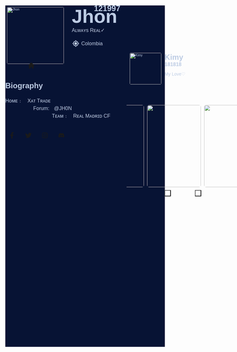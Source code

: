

<div style="box-sizing: border-box; margin: 148px 0px 0px; padding: 0px; font-size: 10px; min-height: 1080px; position: relative; width: 100%; z-index: 10; background-color: rgb(7, 19, 52); color: rgb(189, 204, 228); text-align: start; font-weight: 400; font-family: &quot;Space Grotesk&quot;, sans-serif;">
  <div style="box-sizing: border-box; margin: 0px; padding: 0px; font-size: 10px; display: grid; grid-template-columns: repeat(2, 1fr); max-width: 1080px; position: relative; width: 96%; gap: 30px;">
    <div style="box-sizing: border-box; margin: 0px; padding: 0px; font-size: 10px;">
      <div style="box-sizing: border-box; margin: 0px; padding: 0px; font-size: 10px; display: flex; gap: 20px;">
        <div style="box-sizing: border-box; margin: 0px; padding: 0px; font-size: 10px; height: 190px; position: relative; width: 190px;">
          <div style="box-sizing: border-box; margin: 0px; padding: 0px; font-size: 10px; display: flex; height: 190px; position: relative; width: 190px; align-items: center; justify-content: center;"><img src="https://xatimg.com/image/ogEFWWgVHuiq.png" alt="Jhon" style="box-sizing: border-box; margin: 0px; padding: 0px; font-size: 10px; object-fit: cover; width: 180px; border-radius: 4px; height: 180px; position: relative; z-index: 2;"></div><a href="https://xat.com/trade" target="_blank" rel="noreferrer" style="box-sizing: border-box; margin: 0px; padding: 0px; font-size: 10px; display: flex; align-items: center; background: var(--theme); border-radius: 4px; bottom: -21px; height: 42px; justify-content: center; left: calc(50% - 2.1rem); position: absolute; width: 42px; z-index: 10;"><svg stroke="currentColor" fill="currentColor" stroke-width="0" viewBox="0 0 20 20" aria-hidden="true" height="1em" width="1em" xmlns="http://www.w3.org/2000/svg" style="box-sizing: border-box; margin: 0px; padding: 0px; font-size: 24px; color: var(--light);">
              <path d="M10.707 2.293a1 1 0 00-1.414 0l-7 7a1 1 0 001.414 1.414L4 10.414V17a1 1 0 001 1h2a1 1 0 001-1v-2a1 1 0 011-1h2a1 1 0 011 1v2a1 1 0 001 1h2a1 1 0 001-1v-6.586l.293.293a1 1 0 001.414-1.414l-7-7z" style="box-sizing: border-box; margin: 0px; padding: 0px; font-size: 24px; color: var(--light);"></path>
            </svg></a>
        </div>
        <div style="box-sizing: border-box; margin: 0px; padding: 0px; font-size: 10px;">
          <div style="box-sizing: border-box; margin: 0px; padding: 0px; font-size: 10px; position: relative;">
            <h1 style="box-sizing: border-box; margin: 0px; padding: 0px; font-size: 60px; color: var(--theme); font-family: var(--ft-2); font-weight: 600;">Jhon</h1><strong style="box-sizing: border-box; margin: 0px; padding: 0px; font-size: 25px; left: 70px; position: absolute; top: -5px;">121997</strong>
          </div>
          <p style="box-sizing: border-box; margin: 0px; padding: 0px; font-size: 16px;">Aʟᴡᴀʏs Rᴇᴀʟ✓</p>
          <div style="box-sizing: border-box; margin: 20px 0px 0px; padding: 0px; font-size: 10px; display: flex; align-items: center; gap: 5px;"><svg stroke="currentColor" fill="currentColor" stroke-width="0" viewBox="0 0 24 24" height="1em" width="1em" xmlns="http://www.w3.org/2000/svg" style="box-sizing: border-box; margin: 0px; padding: 0px; font-size: 25px; color: var(--theme);">
              <circle cx="12" cy="12" r="4" style="box-sizing: border-box; margin: 0px; padding: 0px; font-size: 25px; color: var(--theme);"></circle>
              <path d="M13 4.069V2h-2v2.069A8.01 8.01 0 0 0 4.069 11H2v2h2.069A8.008 8.008 0 0 0 11 19.931V22h2v-2.069A8.007 8.007 0 0 0 19.931 13H22v-2h-2.069A8.008 8.008 0 0 0 13 4.069zM12 18c-3.309 0-6-2.691-6-6s2.691-6 6-6 6 2.691 6 6-2.691 6-6 6z" style="box-sizing: border-box; margin: 0px; padding: 0px; font-size: 25px; color: var(--theme);"></path>
            </svg><span style="box-sizing: border-box; margin: 0px; padding: 0px; font-size: 16px; display: inline-block; color: var(--theme);">Colombia</span></div>
        </div>
      </div>
      <div style="box-sizing: border-box; margin: 50px 0px 0px; padding: 0px; font-size: 10px;">
        <h2 style="box-sizing: border-box; margin: 0px; padding: 0px; font-size: 24px; color: var(--theme);">Biography</h2>
        <div style="box-sizing: border-box; margin: 20px 0px 0px; padding: 0px; font-size: 10px;">
          <p style="box-sizing: border-box; margin: 0px; padding: 0px; font-size: 16px;">Hᴏᴍᴇ﹕ㅤXᴀᴛ TʀᴀᴅᴇㅤㅤㅤㅤㅤㅤㅤㅤㅤㅤㅤㅤㅤㅤㅤㅤㅤㅤㅤㅤForum:ㅤ@JH0NㅤㅤㅤㅤㅤㅤㅤㅤㅤㅤㅤㅤㅤㅤㅤㅤㅤㅤㅤTᴇᴀᴍ﹕ㅤRᴇᴀʟ Mᴀᴅʀɪᴅ CF</p>
        </div>
      </div>
      <div style="box-sizing: border-box; margin: 30px 0px 0px; padding: 0px; font-size: 10px; display: flex; align-items: center; gap: 10px;"><a href="https://xat.me/JH0N" target="_blank" rel="noreferrer" style="box-sizing: border-box; margin: 0px; padding: 0px; font-size: 10px; display: flex; align-items: center; background: var(--theme); border-radius: 4px; height: 42px; justify-content: center; width: 42px;"><svg stroke="currentColor" fill="currentColor" stroke-width="0" viewBox="0 0 320 512" height="1em" width="1em" xmlns="http://www.w3.org/2000/svg" style="box-sizing: border-box; margin: 0px; padding: 0px; font-size: 20px; color: var(--light);">
            <path d="M279.14 288l14.22-92.66h-88.91v-60.13c0-25.35 12.42-50.06 52.24-50.06h40.42V6.26S260.43 0 225.36 0c-73.22 0-121.08 44.38-121.08 124.72v70.62H22.89V288h81.39v224h100.17V288z" style="box-sizing: border-box; margin: 0px; padding: 0px; font-size: 20px; color: var(--light);"></path>
          </svg></a><a href="https://xat.me/JH0N" target="_blank" rel="noreferrer" style="box-sizing: border-box; margin: 0px; padding: 0px; font-size: 10px; display: flex; align-items: center; background: var(--theme); border-radius: 4px; height: 42px; justify-content: center; width: 42px;"><svg stroke="currentColor" fill="currentColor" stroke-width="0" viewBox="0 0 512 512" height="1em" width="1em" xmlns="http://www.w3.org/2000/svg" style="box-sizing: border-box; margin: 0px; padding: 0px; font-size: 20px; color: var(--light);">
            <path d="M459.37 151.716c.325 4.548.325 9.097.325 13.645 0 138.72-105.583 298.558-298.558 298.558-59.452 0-114.68-17.219-161.137-47.106 8.447.974 16.568 1.299 25.34 1.299 49.055 0 94.213-16.568 130.274-44.832-46.132-.975-84.792-31.188-98.112-72.772 6.498.974 12.995 1.624 19.818 1.624 9.421 0 18.843-1.3 27.614-3.573-48.081-9.747-84.143-51.98-84.143-102.985v-1.299c13.969 7.797 30.214 12.67 47.431 13.319-28.264-18.843-46.781-51.005-46.781-87.391 0-19.492 5.197-37.36 14.294-52.954 51.655 63.675 129.3 105.258 216.365 109.807-1.624-7.797-2.599-15.918-2.599-24.04 0-57.828 46.782-104.934 104.934-104.934 30.213 0 57.502 12.67 76.67 33.137 23.715-4.548 46.456-13.32 66.599-25.34-7.798 24.366-24.366 44.833-46.132 57.827 21.117-2.273 41.584-8.122 60.426-16.243-14.292 20.791-32.161 39.308-52.628 54.253z" style="box-sizing: border-box; margin: 0px; padding: 0px; font-size: 20px; color: var(--light);"></path>
          </svg></a><a href="https://xat.me/JH0N" target="_blank" rel="noreferrer" style="box-sizing: border-box; margin: 0px; padding: 0px; font-size: 10px; display: flex; align-items: center; background: var(--theme); border-radius: 4px; height: 42px; justify-content: center; width: 42px;"><svg stroke="currentColor" fill="currentColor" stroke-width="0" viewBox="0 0 448 512" height="1em" width="1em" xmlns="http://www.w3.org/2000/svg" style="box-sizing: border-box; margin: 0px; padding: 0px; font-size: 20px; color: var(--light);">
            <path d="M224.1 141c-63.6 0-114.9 51.3-114.9 114.9s51.3 114.9 114.9 114.9S339 319.5 339 255.9 287.7 141 224.1 141zm0 189.6c-41.1 0-74.7-33.5-74.7-74.7s33.5-74.7 74.7-74.7 74.7 33.5 74.7 74.7-33.6 74.7-74.7 74.7zm146.4-194.3c0 14.9-12 26.8-26.8 26.8-14.9 0-26.8-12-26.8-26.8s12-26.8 26.8-26.8 26.8 12 26.8 26.8zm76.1 27.2c-1.7-35.9-9.9-67.7-36.2-93.9-26.2-26.2-58-34.4-93.9-36.2-37-2.1-147.9-2.1-184.9 0-35.8 1.7-67.6 9.9-93.9 36.1s-34.4 58-36.2 93.9c-2.1 37-2.1 147.9 0 184.9 1.7 35.9 9.9 67.7 36.2 93.9s58 34.4 93.9 36.2c37 2.1 147.9 2.1 184.9 0 35.9-1.7 67.7-9.9 93.9-36.2 26.2-26.2 34.4-58 36.2-93.9 2.1-37 2.1-147.8 0-184.8zM398.8 388c-7.8 19.6-22.9 34.7-42.6 42.6-29.5 11.7-99.5 9-132.1 9s-102.7 2.6-132.1-9c-19.6-7.8-34.7-22.9-42.6-42.6-11.7-29.5-9-99.5-9-132.1s-2.6-102.7 9-132.1c7.8-19.6 22.9-34.7 42.6-42.6 29.5-11.7 99.5-9 132.1-9s102.7-2.6 132.1 9c19.6 7.8 34.7 22.9 42.6 42.6 11.7 29.5 9 99.5 9 132.1s2.7 102.7-9 132.1z" style="box-sizing: border-box; margin: 0px; padding: 0px; font-size: 20px; color: var(--light);"></path>
          </svg></a><a href="https://xat.me/JH0N" target="_blank" rel="noreferrer" style="box-sizing: border-box; margin: 0px; padding: 0px; font-size: 10px; display: flex; align-items: center; background: var(--theme); border-radius: 4px; height: 42px; justify-content: center; width: 42px;"><svg stroke="currentColor" fill="currentColor" stroke-width="0" viewBox="0 0 640 512" height="1em" width="1em" xmlns="http://www.w3.org/2000/svg" style="box-sizing: border-box; margin: 0px; padding: 0px; font-size: 20px; color: var(--light);">
            <path d="M524.531,69.836a1.5,1.5,0,0,0-.764-.7A485.065,485.065,0,0,0,404.081,32.03a1.816,1.816,0,0,0-1.923.91,337.461,337.461,0,0,0-14.9,30.6,447.848,447.848,0,0,0-134.426,0,309.541,309.541,0,0,0-15.135-30.6,1.89,1.89,0,0,0-1.924-.91A483.689,483.689,0,0,0,116.085,69.137a1.712,1.712,0,0,0-.788.676C39.068,183.651,18.186,294.69,28.43,404.354a2.016,2.016,0,0,0,.765,1.375A487.666,487.666,0,0,0,176.02,479.918a1.9,1.9,0,0,0,2.063-.676A348.2,348.2,0,0,0,208.12,430.4a1.86,1.86,0,0,0-1.019-2.588,321.173,321.173,0,0,1-45.868-21.853,1.885,1.885,0,0,1-.185-3.126c3.082-2.309,6.166-4.711,9.109-7.137a1.819,1.819,0,0,1,1.9-.256c96.229,43.917,200.41,43.917,295.5,0a1.812,1.812,0,0,1,1.924.233c2.944,2.426,6.027,4.851,9.132,7.16a1.884,1.884,0,0,1-.162,3.126,301.407,301.407,0,0,1-45.89,21.83,1.875,1.875,0,0,0-1,2.611,391.055,391.055,0,0,0,30.014,48.815,1.864,1.864,0,0,0,2.063.7A486.048,486.048,0,0,0,610.7,405.729a1.882,1.882,0,0,0,.765-1.352C623.729,277.594,590.933,167.465,524.531,69.836ZM222.491,337.58c-28.972,0-52.844-26.587-52.844-59.239S193.056,219.1,222.491,219.1c29.665,0,53.306,26.82,52.843,59.239C275.334,310.993,251.924,337.58,222.491,337.58Zm195.38,0c-28.971,0-52.843-26.587-52.843-59.239S388.437,219.1,417.871,219.1c29.667,0,53.307,26.82,52.844,59.239C470.715,310.993,447.538,337.58,417.871,337.58Z" style="box-sizing: border-box; margin: 0px; padding: 0px; font-size: 20px; color: var(--light);"></path>
          </svg></a></div>
    </div>
    <div style="box-sizing: border-box; margin: 0px; padding: 0px; font-size: 10px; display: flex; align-items: center; flex-direction: column;">
      <div style="box-sizing: border-box; margin: 140px 0px 0px; padding: 10px; font-size: 10px; display: flex; border: .1rem solid var(--border); border-radius: 10px; gap: 10px; position: relative; width: 100%;">
        <div style="box-sizing: border-box; margin: 0px; padding: 0px; font-size: 10px; border-radius: 4px; height: 100px; width: 100px; background: var(--theme);"><img src="https://xatimg.com/image/xM2fYtrMpxEO.jpg" alt="Kimy" style="box-sizing: border-box; margin: 0px; padding: 0px; font-size: 10px; object-fit: cover; width: 100px; border-radius: 4px; height: 100px;"></div>
        <div style="box-sizing: border-box; margin: 0px; padding: 0px; font-size: 10px;">
          <h3 style="box-sizing: border-box; margin: 0px; padding: 0px; font-size: 24px; color: var(--theme);">Kimy</h3><strong style="box-sizing: border-box; margin: 0px; padding: 0px; font-size: 16px;">181818</strong>
          <p style="box-sizing: border-box; margin: 10px 0px 0px; padding: 0px; font-size: 14px;">My Love♡ㅤㅤㅤㅤㅤㅤㅤㅤㅤㅤㅤㅤㅤㅤㅤㅤㅤㅤㅤㅤ</p>
        </div><a href="https://xat.me/Kimy" target="_blank" rel="noreferrer" style="box-sizing: border-box; margin: 0px; padding: 0px; font-size: 10px; display: flex; top: 0px; align-items: center; background: var(--theme); border-radius: 50%; height: 40px; justify-content: center; position: absolute; right: 0px; transform: translate(50%, -50%); width: 40px;"><svg stroke="currentColor" fill="currentColor" stroke-width="0" viewBox="0 0 16 16" height="1em" width="1em" xmlns="http://www.w3.org/2000/svg" style="box-sizing: border-box; margin: 0px; padding: 0px; font-size: 16px; color: var(--light);">
            <path d="M4 1c2.21 0 4 1.755 4 3.92C8 2.755 9.79 1 12 1s4 1.755 4 3.92c0 3.263-3.234 4.414-7.608 9.608a.513.513 0 0 1-.784 0C3.234 9.334 0 8.183 0 4.92 0 2.755 1.79 1 4 1z" style="box-sizing: border-box; margin: 0px; padding: 0px; font-size: 16px; color: var(--light);"></path>
          </svg></a>
      </div>
      <div style="box-sizing: border-box; margin: 50px 0px 0px; padding: 0px; font-size: 10px; height: 270px; width: 400px;">
        <div style="box-sizing: border-box; margin: 0px; padding: 0px; font-size: 10px;">
          <div style="box-sizing: border-box; margin: 0px; padding: 0px; font-size: 10px;">
            <div dir="ltr" style="box-sizing: border-box; margin: 0px; padding: 0px; font-size: 10px; -webkit-tap-highlight-color: transparent; touch-action: pan-y; display: block; position: relative;"><button type="button" data-role="none" style="display: block; box-sizing: border-box; margin: 0px; padding: 0px; font-size: 0px; cursor: pointer; font-family: var(--ft-2); height: 20px; line-height: 0; position: absolute; top: 105%; transform: translateY(-50%); width: 20px; background: transparent; color: var(--theme); left: calc(50% - 5rem);"> Previous</button>
              <div style="box-sizing: border-box; margin: 0px; padding: 0px; font-size: 10px; display: block; position: relative; overflow: hidden; transform: translateZ(0px);">
                <div style="width: 3600px; opacity: 1; transform: translate3d(-1200px, 0px, 0px); transition: -webkit-transform 600ms ease-in-out; box-sizing: border-box; margin: 0px; padding: 0px; font-size: 10px; display: block; left: 0px; position: relative; top: 0px;">
                  <div data-index="-3" tabindex="-1" aria-hidden="true" style="box-sizing: border-box; margin: 0px; padding: 0px; font-size: 10px; float: left; height: 100%; min-height: 1px; display: block;">
                    <div style="box-sizing: border-box; margin: 0px; padding: 0px; font-size: 10px;">
                      <div tabindex="-1" style="width: 100%; display: inline-block; box-sizing: border-box; margin: 0px; padding: 0px; font-size: 10px; align-items: center; height: 270px; justify-content: center; position: relative;"><img src="https://i.imgur.com/ZlKEf23.jpg" style="box-sizing: border-box; margin: 5px; padding: 0px; font-size: 10px; object-fit: cover; width: 170px; display: block; border-radius: 6px; height: 260px; position: relative; z-index: 2;"></div>
                    </div>
                  </div>
                  <div data-index="-2" tabindex="-1" aria-hidden="true" style="box-sizing: border-box; margin: 0px; padding: 0px; font-size: 10px; float: left; height: 100%; min-height: 1px; display: block;">
                    <div style="box-sizing: border-box; margin: 0px; padding: 0px; font-size: 10px;">
                      <div tabindex="-1" style="width: 100%; display: inline-block; box-sizing: border-box; margin: 0px; padding: 0px; font-size: 10px; align-items: center; height: 270px; justify-content: center; position: relative;"><img src="https://xatimg.com/image/T9IsKLu3YJhN.jpg" style="box-sizing: border-box; margin: 5px; padding: 0px; font-size: 10px; object-fit: cover; width: 170px; display: block; border-radius: 6px; height: 260px; position: relative; z-index: 2;"></div>
                    </div>
                  </div>
                  <div data-index="-1" tabindex="-1" aria-hidden="true" style="box-sizing: border-box; margin: 0px; padding: 0px; font-size: 10px; float: left; height: 100%; min-height: 1px; display: block;">
                    <div style="box-sizing: border-box; margin: 0px; padding: 0px; font-size: 10px;">
                      <div tabindex="-1" style="width: 100%; display: inline-block; box-sizing: border-box; margin: 0px; padding: 0px; font-size: 10px; align-items: center; height: 270px; justify-content: center; position: relative;"><img src="https://xatimg.com/image/pmd6CjklbVfx.png" style="box-sizing: border-box; margin: 5px; padding: 0px; font-size: 10px; object-fit: cover; width: 170px; display: block; border-radius: 6px; height: 260px; position: relative; z-index: 2;"></div>
                    </div>
                  </div>
                  <div data-index="0" tabindex="-1" aria-hidden="false" style="outline: none; box-sizing: border-box; margin: 0px; padding: 0px; font-size: 10px; float: left; height: 100%; min-height: 1px; display: block;">
                    <div style="box-sizing: border-box; margin: 0px; padding: 0px; font-size: 10px;">
                      <div tabindex="-1" style="width: 100%; display: inline-block; box-sizing: border-box; margin: 0px; padding: 0px; font-size: 10px; align-items: center; height: 270px; justify-content: center; position: relative;"><img src="https://i.imgur.com/ZlKEf23.jpg" style="box-sizing: border-box; margin: 5px; padding: 0px; font-size: 10px; object-fit: cover; width: 170px; display: block; border-radius: 6px; height: 260px; position: relative; z-index: 2;"></div>
                    </div>
                  </div>
                  <div data-index="1" tabindex="-1" aria-hidden="true" style="outline: none; box-sizing: border-box; margin: 0px; padding: 0px; font-size: 10px; float: left; height: 100%; min-height: 1px; display: block;">
                    <div style="box-sizing: border-box; margin: 0px; padding: 0px; font-size: 10px;">
                      <div tabindex="-1" style="width: 100%; display: inline-block; box-sizing: border-box; margin: 0px; padding: 0px; font-size: 10px; align-items: center; height: 270px; justify-content: center; position: relative;"><img src="https://xatimg.com/image/T9IsKLu3YJhN.jpg" style="box-sizing: border-box; margin: 5px; padding: 0px; font-size: 10px; object-fit: cover; width: 170px; display: block; border-radius: 6px; height: 260px; position: relative; z-index: 2;"></div>
                    </div>
                  </div>
                  <div data-index="2" tabindex="-1" aria-hidden="true" style="outline: none; box-sizing: border-box; margin: 0px; padding: 0px; font-size: 10px; float: left; height: 100%; min-height: 1px; display: block;">
                    <div style="box-sizing: border-box; margin: 0px; padding: 0px; font-size: 10px;">
                      <div tabindex="-1" style="width: 100%; display: inline-block; box-sizing: border-box; margin: 0px; padding: 0px; font-size: 10px; align-items: center; height: 270px; justify-content: center; position: relative;"><img src="https://xatimg.com/image/pmd6CjklbVfx.png" style="box-sizing: border-box; margin: 5px; padding: 0px; font-size: 10px; object-fit: cover; width: 170px; display: block; border-radius: 6px; height: 260px; position: relative; z-index: 2;"></div>
                    </div>
                  </div>
                  <div data-index="3" tabindex="-1" aria-hidden="true" style="box-sizing: border-box; margin: 0px; padding: 0px; font-size: 10px; float: left; height: 100%; min-height: 1px; display: block;">
                    <div style="box-sizing: border-box; margin: 0px; padding: 0px; font-size: 10px;">
                      <div tabindex="-1" style="width: 100%; display: inline-block; box-sizing: border-box; margin: 0px; padding: 0px; font-size: 10px; align-items: center; height: 270px; justify-content: center; position: relative;"><img src="https://i.imgur.com/ZlKEf23.jpg" style="box-sizing: border-box; margin: 5px; padding: 0px; font-size: 10px; object-fit: cover; width: 170px; display: block; border-radius: 6px; height: 260px; position: relative; z-index: 2;"></div>
                    </div>
                  </div>
                  <div data-index="4" tabindex="-1" aria-hidden="true" style="box-sizing: border-box; margin: 0px; padding: 0px; font-size: 10px; float: left; height: 100%; min-height: 1px; display: block;">
                    <div style="box-sizing: border-box; margin: 0px; padding: 0px; font-size: 10px;">
                      <div tabindex="-1" style="width: 100%; display: inline-block; box-sizing: border-box; margin: 0px; padding: 0px; font-size: 10px; align-items: center; height: 270px; justify-content: center; position: relative;"><img src="https://xatimg.com/image/T9IsKLu3YJhN.jpg" style="box-sizing: border-box; margin: 5px; padding: 0px; font-size: 10px; object-fit: cover; width: 170px; display: block; border-radius: 6px; height: 260px; position: relative; z-index: 2;"></div>
                    </div>
                  </div>
                  <div data-index="5" tabindex="-1" aria-hidden="true" style="box-sizing: border-box; margin: 0px; padding: 0px; font-size: 10px; float: left; height: 100%; min-height: 1px; display: block;">
                    <div style="box-sizing: border-box; margin: 0px; padding: 0px; font-size: 10px;">
                      <div tabindex="-1" style="width: 100%; display: inline-block; box-sizing: border-box; margin: 0px; padding: 0px; font-size: 10px; align-items: center; height: 270px; justify-content: center; position: relative;"><img src="https://xatimg.com/image/pmd6CjklbVfx.png" style="box-sizing: border-box; margin: 5px; padding: 0px; font-size: 10px; object-fit: cover; width: 170px; display: block; border-radius: 6px; height: 260px; position: relative; z-index: 2;"></div>
                    </div>
                  </div>
                </div>
              </div><button type="button" data-role="none" style="display: block; box-sizing: border-box; margin: 0px; padding: 0px; font-size: 0px; cursor: pointer; font-family: var(--ft-2); height: 20px; line-height: 0; position: absolute; top: 105%; transform: translateY(-50%); width: 20px; background: transparent; color: var(--theme); right: -25px; left: calc(50% + 1rem);"> Next</button>
            </div>
          </div>
        </div>
      </div>
    </div>
  </div>
</div>
